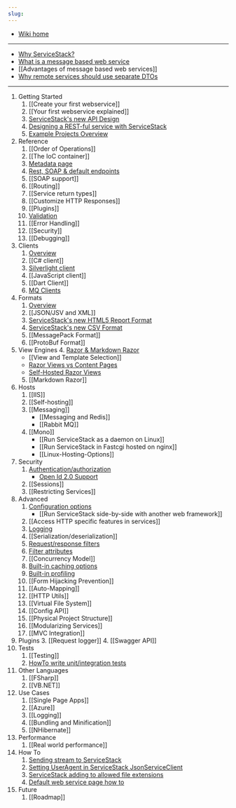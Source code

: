 ```yaml
---
slug: 
---
```

 - [Wiki home](https://github.com/ServiceStack/ServiceStack/wiki)

***  

 - [Why ServiceStack?](https://github.com/ServiceStack/ServiceStack/wiki/Why-Servicestack)
  - [What is a message based web service](https://github.com/ServiceStack/ServiceStack/wiki/What-is-a-message-based-web-service)
  - [[Advantages of message based web services]]
  - [Why remote services should use separate DTOs](http://stackoverflow.com/a/15369736/85785)

***

1. Getting Started
    1. [[Create your first webservice]]
    2. [[Your first webservice explained]]
    3. [ServiceStack's new API Design](https://github.com/ServiceStack/ServiceStack/wiki/New-API)
    4. [Designing a REST-ful service with ServiceStack](http://stackoverflow.com/a/15235822/85785)
    5. [Example Projects Overview](http://stackoverflow.com/a/15869816/85785)
2. Reference
    1. [[Order of Operations]]
    2. [[The IoC container]]
    3. [Metadata page](https://github.com/ServiceStack/ServiceStack/wiki/Metadata-page)
    4. [Rest, SOAP & default endpoints](https://github.com/ServiceStack/ServiceStack/wiki/Endpoints)
    5. [[SOAP support]]
    6. [[Routing]]
    7. [[Service return types]]
    8. [[Customize HTTP Responses]]
    9. [[Plugins]]
    10. [Validation](https://github.com/ServiceStack/ServiceStack/wiki/Validation)
    11. [[Error Handling]]
    12. [[Security]]
    13. [[Debugging]]
3. Clients
    1. [Overview](https://github.com/ServiceStack/ServiceStack/wiki/Clients-overview)
    2. [[C# client]]
    3. [Silverlight client](https://github.com/ServiceStack/ServiceStack/wiki/SilverlightServiceClient)
    4. [[JavaScript client]]
    5. [[Dart Client]]
    6. [MQ Clients](https://github.com/ServiceStack/ServiceStack/wiki/Messaging)
4. Formats
    1. [Overview](https://github.com/ServiceStack/ServiceStack/wiki/Formats)
    2. [[JSON/JSV and XML]]
    3. [ServiceStack's new HTML5 Report Format](https://github.com/ServiceStack/ServiceStack/wiki/HTML5ReportFormat)
    4. [ServiceStack's new CSV Format](https://github.com/ServiceStack/ServiceStack/wiki/ServiceStack-CSV-Format)
    5. [[MessagePack Format]]
    6. [[ProtoBuf Format]]
5. View Engines
    4. [Razor & Markdown Razor](http://razor.servicestack.net/)
      - [[View and Template Selection]]
      - [Razor Views vs Content Pages](http://stackoverflow.com/questions/13206038/servicestack-razor-default-page/13206221#13206221)
      - [Self-Hosted Razor Views](http://www.ienablemuch.com/2012/12/self-hosting-servicestack-serving.html) 
    5. [[Markdown Razor]]
6. Hosts
    1. [[IIS]]
    2. [[Self-hosting]]
    3. [[Messaging]]
        - [[Messaging and Redis]]
        - [[Rabbit MQ]]
    4. [[Mono]]
        - [[Run ServiceStack as a daemon on Linux]]
        - [[Run ServiceStack in Fastcgi hosted on nginx]]
        - [[Linux-Hosting-Options]]
7. Security
    1. [Authentication/authorization](https://github.com/ServiceStack/ServiceStack/wiki/Authentication-and-authorization)
       - [Open Id 2.0 Support](https://github.com/ServiceStack/ServiceStack/wiki/OpenId)
    2. [[Sessions]]
    3. [[Restricting Services]]
8. Advanced
    1. [Configuration options](https://github.com/ServiceStack/ServiceStack/wiki/Configuration-options)
        - [[Run ServiceStack side-by-side with another web framework]]
    2. [[Access HTTP specific features in services]]
    3. [Logging](https://github.com/ServiceStack/ServiceStack/wiki/Logging)
    4. [[Serialization/deserialization]]
    5. [Request/response filters](https://github.com/ServiceStack/ServiceStack/wiki/Request-and-response-filters)
    6. [Filter attributes](https://github.com/ServiceStack/ServiceStack/wiki/Filter-attributes)
    7. [[Concurrency Model]]
    8. [Built-in caching options](https://github.com/ServiceStack/ServiceStack/wiki/Caching)
    9. [Built-in profiling](https://github.com/ServiceStack/ServiceStack/wiki/Built-in-profiling)
    10. [[Form Hijacking Prevention]]
    11. [[Auto-Mapping]]
    12. [[HTTP Utils]]
    13. [[Virtual File System]]
    14. [[Config API]]
    15. [[Physical Project Structure]]
    16. [[Modularizing Services]]
    17. [[MVC Integration]]
9. Plugins
    3. [[Request logger]]
    4. [[Swagger API]]
10. Tests
    1. [[Testing]] 
    2. [HowTo write unit/integration tests](https://github.com/ServiceStack/ServiceStack/wiki/HowTo-write-unit-integration-tests)
11. Other Languages
    1. [[FSharp]]
    2. [[VB.NET]]
12. Use Cases
    1. [[Single Page Apps]] 
    2. [[Azure]]
    3. [[Logging]] 
    4. [[Bundling and Minification]]
    5. [[NHibernate]] 
13. Performance
    1. [[Real world performance]] 
14. How To
    1. [Sending stream to ServiceStack](http://www.codeproject.com/Articles/501608/SendingplusstreamplustoplusServiceStack)
    2. [Setting UserAgent in ServiceStack JsonServiceClient](http://www.serverside-developer.com/2012/09/setting-useragent-in-servicestack.html)
    3. [ServiceStack adding to allowed file extensions](http://jaspreetchahal.org/servicestack-adding-to-allowed-file-extensions/)
    4. [Default web service page how to](http://jaspreetchahal.org/servicestack-default-web-index-page/)
15. Future
    1. [[Roadmap]]